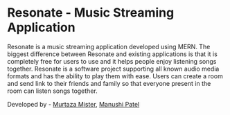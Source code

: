# Resonate - Music Streaming Application
 Resonate is a music streaming application developed using MERN.
 The biggest difference between Resonate and existing applications is that it is completely free for users to use and it helps people enjoy listening songs together.
 Resonate is a software project supporting all known audio media formats and has the ability to play them with ease.
 Users can create a room and send link to their friends and family so that everyone present in the room can listen songs together.

Developed by - [Murtaza Mister](https://github.com/MurtazaMister), [Manushi Patel](https://github.com/manupatel20)
